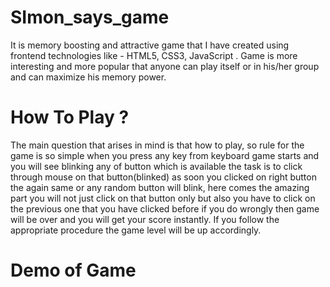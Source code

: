 # SImon_says_game
It is memory boosting and attractive game that I have created using frontend technologies like - HTML5, CSS3, JavaScript . Game is more interesting and more popular that anyone can play itself or in his/her group and can maximize his memory power.

# How To Play ?
The main question that arises in mind is that how to play, so rule for the game is so simple when you press any key from keyboard game starts and you will see blinking any of button which is available the task is to click through mouse on that button(blinked) as soon you clicked on right button the again same or any random button will blink, here comes the amazing part you will not just click on that button only but also you have to click on the previous one that you have clicked before if you do wrongly then game will be over and you will get your score instantly.
If you follow the appropriate procedure the game level will be up accordingly.

# Demo of Game
